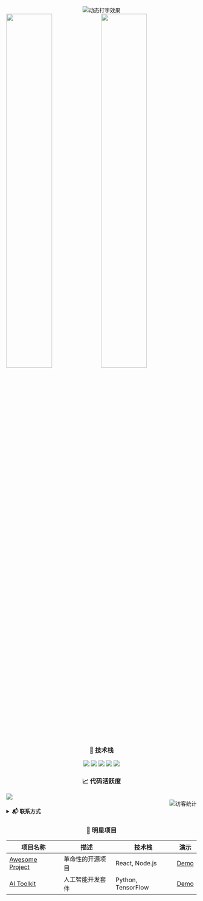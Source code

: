 <!-- 顶部标题 + 动态打字效果 -->
<div align="center">
  <img src="https://readme-typing-svg.herokuapp.com?font=Fira+Code&size=30&duration=4000&pause=1000&color=00FF00&center=true&vCenter=true&width=600&lines=Hi+%F0%9F%91%8B+I'm+YourName;Full+Stack+Developer%20|%20Open+Source+Enthusiast" alt="动态打字效果" />
</div>

<!-- 数据统计分栏布局 -->
<div float="left">
  <img width="49%" src="https://github-readme-stats.vercel.app/api?username=YourID&show_icons=true&theme=radical&hide_border=true" />
  <img width="49%" src="https://github-readme-stats.vercel.app/api/top-langs/?username=YourID&layout=compact&theme=merko&hide_border=true" />
</div>

<!-- 技能徽章墙 -->
<h3 align="center">🔧 技术栈</h3>
<p align="center">
  <img src="https://img.shields.io/badge/-Python-3776AB?logo=python&logoColor=white" />
  <img src="https://img.shields.io/badge/-JavaScript-F7DF1E?logo=javascript&logoColor=black" />
  <img src="https://img.shields.io/badge/-React-61DAFB?logo=react&logoColor=black" />
  <img src="https://img.shields.io/badge/-Docker-2496ED?logo=docker&logoColor=white" />
  <img src="https://img.shields.io/badge/-AWS-232F3E?logo=amazon-aws&logoColor=white" />
</p>

<!-- 动态贡献图表 -->
<h3 align="center">📈 代码活跃度</h3>
<img src="https://github-readme-activity-graph.vercel.app/graph?username=YourID&theme=github-dark&hide_border=true" />

<!-- 访客统计 -->
<div align="right">
  <img src="https://visitor-badge.glitch.me/badge?page_id=YourID.YourID" alt="访客统计" /> 
</div>

<!-- 联系信息卡片 -->
<details>
  <summary><b>📬 联系方式</b></summary>
  
  - 🏢 公司/职位: [公司名称](链接)
  - 📧 邮箱: your.email@example.com
  - 🌐 个人网站: [网站名称](https://example.com)
  - 💼 LinkedIn: [个人主页](链接)
  - 🐦 Twitter: [@用户名](链接)
</details>

<!-- 项目亮点 -->
<h3 align="center">🚀 明星项目</h3>

| 项目名称 | 描述 | 技术栈 | 演示 |
|----------|------|--------|------|
| [Awesome Project](链接) | 革命性的开源项目 | React, Node.js | [Demo](链接) |
| [AI Toolkit](链接) | 人工智能开发套件 | Python, TensorFlow | [Demo](链接) |
